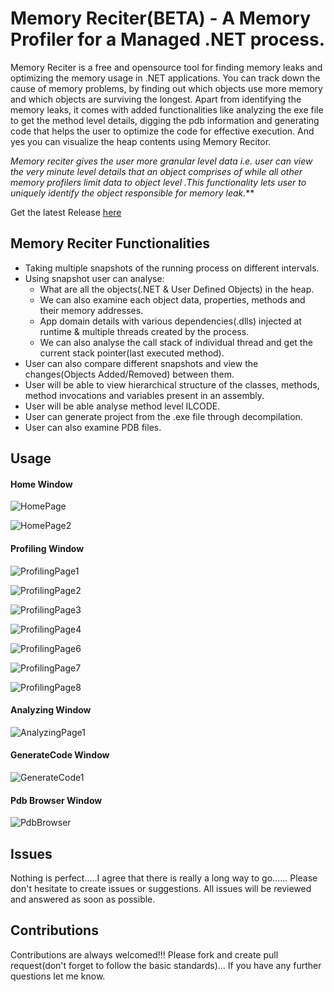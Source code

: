 # Memory Reciter(BETA) - A Memory Profiler for a Managed .NET process.

Memory Reciter is a free and opensource tool for finding memory leaks and optimizing the memory usage in .NET applications. You can track down the cause of memory problems, by finding out which objects use more memory and which objects are surviving the longest. Apart from identifying the memory leaks, it comes with added functionalities like analyzing the exe file to get the method level details, digging the pdb information and generating code that helps the user to optimize the code for effective execution. And yes you can visualize the heap contents using Memory Recitor.

_Memory reciter gives the user more  granular level data  i.e. user can view the very minute level details that an object comprises of while all other memory profilers limit data to object level .This functionality lets user to uniquely identify the object responsible for memory leak._**

Get the latest Release [here](https://github.com/GaneshKurcheti/Memo-Reciter/releases)

## Memory Reciter Functionalities

* Taking multiple snapshots of the running process on different intervals.
* Using snapshot user can analyse:
  * What are all the objects(.NET & User Defined Objects) in the heap.
  * We can also examine each object data, properties, methods and their memory addresses.
  * App domain details with various dependencies(.dlls) injected at runtime & multiple threads created by the process.
  * We can also analyse the call stack of individual thread and get the current stack pointer(last executed method).
* User can also compare different  snapshots and view the changes(Objects Added/Removed) between them.
* User will be able to view hierarchical structure of the classes, methods, method invocations and variables present in an assembly.
* User will be able analyse method level ILCODE.
* User can generate project from the .exe file through decompilation.
* User can also examine PDB files.

## Usage

#### Home Window

![HomePage](https://github.com/GaneshKurcheti/Memo-Reciter/blob/master/Media/Homepage-1.png)

![HomePage2](https://github.com/GaneshKurcheti/Memo-Reciter/blob/master/Media/HomePage-2.png)


#### Profiling Window

![ProfilingPage1](https://github.com/GaneshKurcheti/Memo-Reciter/blob/master/Media/ProfilingPage-1.png)

![ProfilingPage2](https://github.com/GaneshKurcheti/Memo-Reciter/blob/master/Media/ProfilingPage-2.png)

![ProfilingPage3](https://github.com/GaneshKurcheti/Memo-Reciter/blob/master/Media/ProfilingPage-3.png)

![ProfilingPage4](https://github.com/GaneshKurcheti/Memo-Reciter/blob/master/Media/ProfilingPage-4.png)

![ProfilingPage6](https://github.com/GaneshKurcheti/Memo-Reciter/blob/master/Media/ProfilingPage-6.png)

![ProfilingPage7](https://github.com/GaneshKurcheti/Memo-Reciter/blob/master/Media/ProfilingPage-7.png)

![ProfilingPage8](https://github.com/GaneshKurcheti/Memo-Reciter/blob/master/Media/ProfilingPage-8.png)



#### Analyzing Window

![AnalyzingPage1](https://github.com/GaneshKurcheti/Memo-Reciter/blob/master/Media/AnalyzePage-1.png)


#### GenerateCode Window

![GenerateCode1](https://github.com/GaneshKurcheti/Memo-Reciter/blob/master/Media/GenerateCodePage.png)


#### Pdb Browser Window

![PdbBrowser](https://github.com/GaneshKurcheti/Memo-Reciter/blob/master/Media/PdbBroswerPage.png)


## Issues

Nothing is perfect.....I agree that there is really a long way to go...... Please don't hesitate to create issues or suggestions. All issues will be reviewed and answered as soon as possible.

## Contributions

Contributions are always welcomed!!! Please fork and create pull request(don't forget to follow the basic standards)... If you have any further questions let me know.














